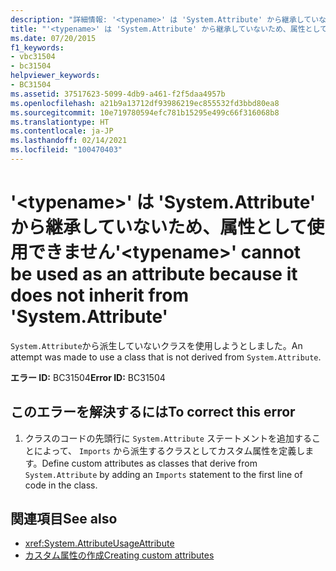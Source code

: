 ```yaml
---
description: "詳細情報: '<typename>' は 'System.Attribute' から継承していないため、属性として使用できません"
title: "'<typename>' は 'System.Attribute' から継承していないため、属性として使用できません"
ms.date: 07/20/2015
f1_keywords:
- vbc31504
- bc31504
helpviewer_keywords:
- BC31504
ms.assetid: 37517623-5099-4db9-a461-f2f5daa4957b
ms.openlocfilehash: a21b9a13712df93986219ec855532fd3bbd80ea8
ms.sourcegitcommit: 10e719780594efc781b15295e499c66f316068b8
ms.translationtype: HT
ms.contentlocale: ja-JP
ms.lasthandoff: 02/14/2021
ms.locfileid: "100470403"
---
```

# <a name="typename-cannot-be-used-as-an-attribute-because-it-does-not-inherit-from-systemattribute"></a><span data-ttu-id="b03d3-103">'\<typename>' は 'System.Attribute' から継承していないため、属性として使用できません</span><span class="sxs-lookup"><span data-stu-id="b03d3-103">'\<typename>' cannot be used as an attribute because it does not inherit from 'System.Attribute'</span></span>

<span data-ttu-id="b03d3-104">`System.Attribute`から派生していないクラスを使用しようとしました。</span><span class="sxs-lookup"><span data-stu-id="b03d3-104">An attempt was made to use a class that is not derived from `System.Attribute`.</span></span>  
  
 <span data-ttu-id="b03d3-105">**エラー ID:** BC31504</span><span class="sxs-lookup"><span data-stu-id="b03d3-105">**Error ID:** BC31504</span></span>  
  
## <a name="to-correct-this-error"></a><span data-ttu-id="b03d3-106">このエラーを解決するには</span><span class="sxs-lookup"><span data-stu-id="b03d3-106">To correct this error</span></span>  
  
1. <span data-ttu-id="b03d3-107">クラスのコードの先頭行に `System.Attribute` ステートメントを追加することによって、 `Imports` から派生するクラスとしてカスタム属性を定義します。</span><span class="sxs-lookup"><span data-stu-id="b03d3-107">Define custom attributes as classes that derive from `System.Attribute` by adding an `Imports` statement to the first line of code in the class.</span></span>  
  
## <a name="see-also"></a><span data-ttu-id="b03d3-108">関連項目</span><span class="sxs-lookup"><span data-stu-id="b03d3-108">See also</span></span>

- <xref:System.AttributeUsageAttribute>
- [<span data-ttu-id="b03d3-109">カスタム属性の作成</span><span class="sxs-lookup"><span data-stu-id="b03d3-109">Creating custom attributes</span></span>](../programming-guide/concepts/attributes/creating-custom-attributes.md)
